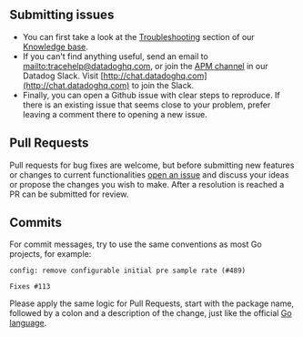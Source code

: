 ## Submitting issues

- You can first take a look at the [Troubleshooting](https://datadog.zendesk.com/hc/en-us/sections/200766955-Troubleshooting) section of our [Knowledge base](https://datadog.zendesk.com/hc/en-us).
- If you can't find anything useful, send an email to <mailto:tracehelp@datadoghq.com>, or join the [APM channel](https://datadoghq.slack.com/messages/apm) in our Datadog Slack. Visit [http://chat.datadoghq.com](http://chat.datadoghq.com) to join the Slack.
- Finally, you can open a Github issue with clear steps to reproduce. If there is an existing issue that seems close to your problem,
prefer leaving a comment there to opening a new issue.

## Pull Requests

Pull requests for bug fixes are welcome, but before submitting new features or changes to current functionalities [open an issue](https://github.com/DataDog/datadog-trace-agent/issues/new)
and discuss your ideas or propose the changes you wish to make. After a resolution is reached a PR can be submitted for review.

## Commits

For commit messages, try to use the same conventions as most Go projects, for example:
```
config: remove configurable initial pre sample rate (#489)

Fixes #113
```
Please apply the same logic for Pull Requests, start with the package name, followed by a colon and a description of the change, just like
the official [Go language](https://github.com/golang/go/pulls).
